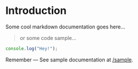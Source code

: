 # Introduction

Some cool markdown documentation goes here...

> or some code sample...

```javascript
console.log("Hey!");
```

<aside class="success">
Remember — See sample documentation at <a href="/sample">/sample</a>.
</aside>
